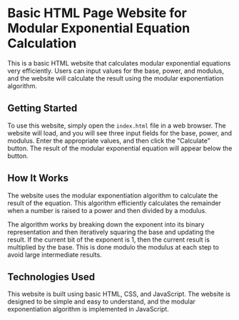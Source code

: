# Basic HTML Page Website for Modular Exponential Equation Calculation

This is a basic HTML website that calculates modular exponential equations very efficiently. Users can input values for the base, power, and modulus, and the website will calculate the result using the modular exponentiation algorithm. 

## Getting Started

To use this website, simply open the `index.html` file in a web browser. The website will load, and you will see three input fields for the base, power, and modulus. Enter the appropriate values, and then click the "Calculate" button. The result of the modular exponential equation will appear below the button. 

## How It Works

The website uses the modular exponentiation algorithm to calculate the result of the equation. This algorithm efficiently calculates the remainder when a number is raised to a power and then divided by a modulus. 

The algorithm works by breaking down the exponent into its binary representation and then iteratively squaring the base and updating the result. If the current bit of the exponent is 1, then the current result is multiplied by the base. This is done modulo the modulus at each step to avoid large intermediate results. 

## Technologies Used

This website is built using basic HTML, CSS, and JavaScript. The website is designed to be simple and easy to understand, and the modular exponentiation algorithm is implemented in JavaScript.
